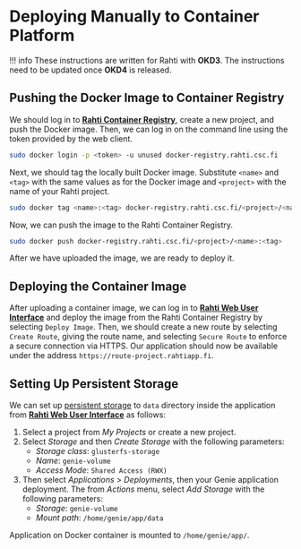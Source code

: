 # Deploying Manually to Container Platform
!!! info
    These instructions are written for Rahti with **OKD3**. The instructions need to be updated once **OKD4** is released.

## Pushing the Docker Image to Container Registry
We should log in to [**Rahti Container Registry**](https://registry-console.rahti.csc.fi/), create a new project, and push the Docker image. Then, we can log in on the command line using the token provided by the web client.

```bash
sudo docker login -p <token> -u unused docker-registry.rahti.csc.fi
```

Next, we should tag the locally built Docker image. Substitute `<name>` and `<tag>` with the same values as for the Docker image and `<project>` with the name of your Rahti project.

```bash
sudo docker tag <name>:<tag> docker-registry.rahti.csc.fi/<project>/<name>:<tag>
```

Now, we can push the image to the Rahti Container Registry.

```bash
sudo docker push docker-registry.rahti.csc.fi/<project>/<name>:<tag>
```

After we have uploaded the image, we are ready to deploy it.


## Deploying the Container Image
After uploading a container image, we can log in to [**Rahti Web User Interface**](https://rahti.csc.fi:8443/) and deploy the image from the Rahti Container Registry by selecting `Deploy Image`. Then, we should create a new route by selecting `Create Route`, giving the route name, and selecting `Secure Route` to enforce a secure connection via HTTPS. Our application should now be available under the address `https://route-project.rahtiapp.fi`.


## Setting Up Persistent Storage
We can set up [persistent storage](https://docs.csc.fi/cloud/rahti/storage/persistent/) to `data` directory inside the application from [**Rahti Web User Interface**](https://rahti.csc.fi:8443/) as follows:

1. Select a project from *My Projects* or create a new project.
2. Select *Storage* and then *Create Storage* with the following parameters:
    - *Storage class*: `glusterfs-storage`
    - *Name*: `genie-volume`
    - *Access Mode*: `Shared Access (RWX)`
3. Then select *Applications* > *Deployments*, then your Genie application deployment. The from *Actions* menu, select *Add Storage* with the following parameters:
    - *Storage*: `genie-volume`
    - *Mount path*: `/home/genie/app/data`

Application on Docker container is mounted to `/home/genie/app/`.
